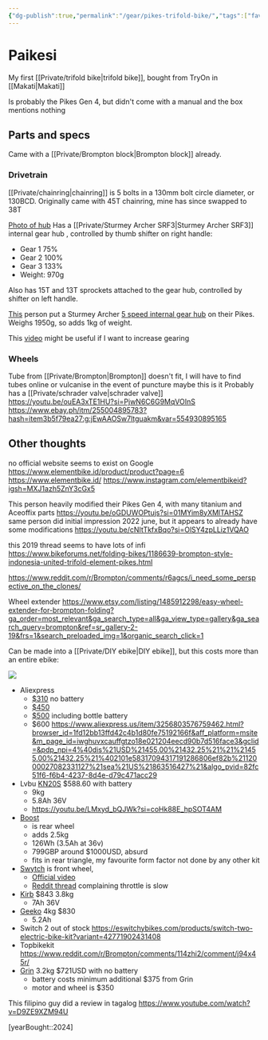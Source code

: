 ```yaml
---
{"dg-publish":true,"permalink":"/gear/pikes-trifold-bike/","tags":["favourite"],"updated":"2024-07-22T09:13:20.753-07:00"}
---
```



# Paikesi

My first [[Private/trifold bike\|trifold bike]], bought from TryOn in [[Makati\|Makati]]

Is probably the Pikes Gen 4, but didn't come with a manual and the box mentions nothing

## Parts and specs

Came with a [[Private/Brompton block\|Brompton block]] already.

### Drivetrain

[[Private/chainring\|chainring]] is 5 bolts in a 130mm bolt circle diameter, or 130BCD. Originally came with 45T chainring, mine has since swapped to 38T

[Photo of hub](https://photos.app.goo.gl/8X14f16KaWavsz1K7)
Has a [[Private/Sturmey Archer SRF3\|Sturmey Archer SRF3]] internal gear hub , controlled by thumb shifter on right handle:
- Gear 1 75%
- Gear 2 100%
- Gear 3 133%
- Weight: 970g

Also has 15T and 13T sprockets attached to the gear hub, controlled by shifter on left handle. 

[This](https://www.carousell.ph/p/pikes-gen-4-brompton-style-folding-bike-with-accessories-1162944318/) person put a Sturmey Archer [5 speed internal gear hub](https://www.sturmey-archer.com/en/products/detail/rx-rf5) on their Pikes. Weighs 1950g, so adds 1kg of weight.

This [video](https://youtu.be/-Q9wd8Ewlec?si=knmxQ1P7XdnLpPU1) might be useful if I want to increase gearing

### Wheels

Tube from [[Private/Brompton\|Brompton]] doesn't fit, I will have to find tubes online or vulcanise in the event of puncture
maybe this is it
Probably has a [[Private/schrader valve\|schrader valve]]
https://youtu.be/ouEA3xTE1HU?si=PjwN6C6G9MqVOInS
https://www.ebay.ph/itm/255004895783?hash=item3b5f79ea27:g:jEwAAOSw7ltguakm&var=554930895165 

## Other thoughts

no official website seems to exist on Google
https://www.elementbike.id/product/product?page=6 
https://www.elementbike.id/
https://www.instagram.com/elementbikeid?igsh=MXJ1azh5ZnY3cGx5

This person heavily modified their Pikes Gen 4, with many titanium and Aceoffix parts https://youtu.be/oGDUWOPtujs?si=01MYim8yXMlTAHSZ
same person did initial impression 2022 june, but it appears to already have some modifications https://youtu.be/cNItTkfxBqo?si=OlSY4zpLLiz1VQAO 

this 2019 thread seems to have lots of infi
https://www.bikeforums.net/folding-bikes/1186639-brompton-style-indonesia-united-trifold-element-pikes.html 

https://www.reddit.com/r/Brompton/comments/r6agcs/i_need_some_perspective_on_the_clones/





Wheel extender
https://www.etsy.com/listing/1485912298/easy-wheel-extender-for-brompton-folding?ga_order=most_relevant&ga_search_type=all&ga_view_type=gallery&ga_search_query=brompton&ref=sr_gallery-2-19&frs=1&search_preloaded_img=1&organic_search_click=1

Can be made into a [[Private/DIY ebike\|DIY ebike]], but this costs more than an entire ebike:

![](https://ae01.alicdn.com/kf/Se011952f358744e2b6038a50cb62eab6s.jpg)

- Aliexpress 
	- [$310](https://www.aliexpress.us/item/3256804254609973.html?spm=a2g0o.detail.pcDetailTopMoreOtherSeller.8.6ff91NXY1NXYAe&gps-id=pcDetailTopMoreOtherSeller&scm=1007.40000.327270.0&scm_id=1007.40000.327270.0&scm-url=1007.40000.327270.0&pvid=0a5760ab-f6c8-4a48-9099-10d507c7521c&_t=gps-id:pcDetailTopMoreOtherSeller,scm-url:1007.40000.327270.0,pvid:0a5760ab-f6c8-4a48-9099-10d507c7521c,tpp_buckets:668%232846%238114%231999&pdp_npi=4%40dis%21USD%21295.00%21280.25%21%21%21295.00%21280.25%21%402101e7f617094449731724652e65bf%2112000029189721640%21rec%21US%21863516427%21&utparam-url=scene%3ApcDetailTopMoreOtherSeller%7Cquery_from%3A) no battery
	- [$450](https://www.aliexpress.us/item/3256804766478405.html?spm=a2g0o.detail.pcDetailTopMoreOtherSeller.2.6ff91NXY1NXYAe&gps-id=pcDetailTopMoreOtherSeller&scm=1007.40000.327270.0&scm_id=1007.40000.327270.0&scm-url=1007.40000.327270.0&pvid=0a5760ab-f6c8-4a48-9099-10d507c7521c&_t=gps-id:pcDetailTopMoreOtherSeller,scm-url:1007.40000.327270.0,pvid:0a5760ab-f6c8-4a48-9099-10d507c7521c,tpp_buckets:668%232846%238114%231999&pdp_npi=4%40dis%21USD%21395.00%21395.00%21%21%21395.00%21395.00%21%402101e7f617094449731724652e65bf%2112000031136320781%21rec%21US%21863516427%21&utparam-url=scene%3ApcDetailTopMoreOtherSeller%7Cquery_from%3A)
	- [$500](https://www.aliexpress.us/item/2255800345294753.html?browser_id=1fd12bb13ffd42c4b1d80fe75192166f&aff_platform=msite&m_page_id=iwghuvxcauffgtzo18e021204eecd90b7d516face3&gclid=&pdp_npi=4%40dis%21USD%21175.00%21175.00%21%21%21175.00%21175.00%21%402101e58317094317191286806ef82b%2112000028592654243%21sea%21US%21863516427%21&algo_pvid=82fc51f6-f6b4-4237-8d4e-d79c471acc29 ) including bottle battery
	- $600 https://www.aliexpress.us/item/3256803576759462.html?browser_id=1fd12bb13ffd42c4b1d80fe75192166f&aff_platform=msite&m_page_id=iwghuvxcauffgtzo18e021204eecd90b7d516face3&gclid=&pdp_npi=4%40dis%21USD%21455.00%21432.25%21%21%21455.00%21432.25%21%402101e58317094317191286806ef82b%2112000027082331127%21sea%21US%21863516427%21&algo_pvid=82fc51f6-f6b4-4237-8d4e-d79c471acc29
- Lvbu [KN20S](https://www.lvbu.tech/en/product/detail/kn?-lvbuYouTubeLMxyd_bQJWk) $588.60 with battery
	- 9kg 
	- 5.8Ah 36V
	- https://youtu.be/LMxyd_bQJWk?si=coHk88E_hpSOT4AM
- [Boost](https://boostbike.uk/projectlondon) 
	- is rear wheel
	- adds 2.5kg
	- 126Wh (3.5Ah at 36v)
	- 799GBP around $1000USD, absurd
	- fits in rear triangle, my favourite form factor not done by any other kit
- [Swytch](https://www.swytchbike.com/folding-ebike-conversion-kit/) is front wheel, 
	- [Official video](https://youtu.be/NRdCT2odJ_I?si=e9jC_phWiQMwrXUh)
	- [Reddit thread](https://www.reddit.com/r/Brompton/comments/1330grr/the_brompton_swytch_kit_my_impressions_so_far/) complaining throttle is slow
- [Kirb](https://kirbebike.com/products/kirbebike-ez-rider-kit?variant=43316993392793) $843 3.8kg
	- 7Ah 36V
- [Geeko](https://www.100g.tech/product/geeko-brompton/) 4kg $830
	- 5.2Ah
- Switch 2 out of stock https://eswitchybikes.com/products/switch-two-electric-bike-kit?variant=42771902431408 
- Topbikekit https://www.reddit.com/r/Brompton/comments/114zhi2/comment/j94x45r/ 
- [Grin](https://ebikes.ca/brompton-direct-drive-motor-ca3-kit.html) 3.2kg  $721USD with no battery
	- battery costs minimum additional $375 from Grin
	- motor and wheel is $350


This filipino guy did a review in tagalog https://www.youtube.com/watch?v=D9ZE9XZM94U

[yearBought::2024]